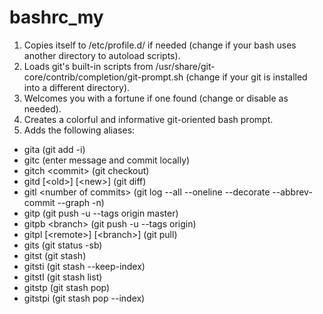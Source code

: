 bashrc_my
=========

1. Copies itself to /etc/profile.d/ if needed (change if your bash uses another directory to autoload scripts).
1. Loads git's built-in scripts from /usr/share/git-core/contrib/completion/git-prompt.sh (change if your git is installed into a different directory).
1. Welcomes you with a fortune if one found (change or disable as needed).
1. Creates a colorful and informative git-oriented bash prompt.
1. Adds the following aliases:

  - gita (git add -i)
  - gitc (enter message and commit locally)
  - gitch \<commit\> (git checkout)
  - gitd \[\<old\>\] \[\<new\>\] (git diff)
  - gitl \<number of commits\> (git log --all --oneline --decorate --abbrev-commit --graph -n)
  - gitp (git push -u --tags origin master)
  - gitpb \<branch\> (git push -u --tags origin)
  - gitpl \[\<remote\>\] \[\<branch\>\] (git pull)
  - gits (git status -sb)
  - gitst (git stash)
  - gitsti (git stash --keep-index)
  - gitstl (git stash list)
  - gitstp (git stash pop)
  - gitstpi (git stash pop --index)
